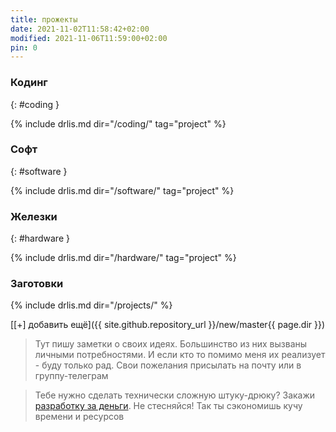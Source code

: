 ```yaml
---
title: прожекты
date: 2021-11-02T11:58:42+02:00
modified: 2021-11-06T11:59:00+02:00
pin: 0
---
```



### Кодинг  
{: #coding }

{% include drlis.md dir="/coding/" tag="project" %}

### Софт  
{: #software }

{% include drlis.md dir="/software/" tag="project" %}

### Железки
{: #hardware }

{% include drlis.md dir="/hardware/" tag="project" %}

### Заготовки
{% include drlis.md dir="/projects/" %}

[[+] добавить ещё]({{ site.github.repository_url }}/new/master{{ page.dir }})

> Тут пишу заметки о своих идеях. 
> Большинство из них вызваны личными потребностями. 
> И если кто то помимо меня их реализует - буду только рад. 
> Свои пожелания присылать на почту или в группу-телеграм

> Тебе нужно сделать технически сложную штуку-дрюку? 
> Закажи [разработку за деньги](../about.md). Не стесняйся! Так ты сэкономишь кучу времени и ресурсов



